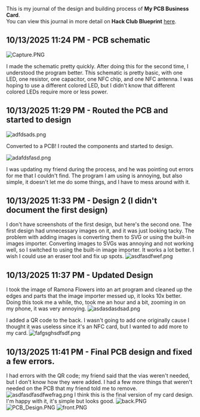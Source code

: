 <!--
  ===================    !!READ THIS NOTICE!!   ====================
  DO NOT edit this file manually. Your changes WILL BE OVERWRITTEN!
  This journal is auto generated and updated by Hack Club Blueprint.
  To edit this file, please edit your journal entries on Blueprint.
  ==================================================================
-->

This is my journal of the design and building process of **My PCB Business Card**.  
You can view this journal in more detail on **Hack Club Blueprint** [here](https://blueprint.hackclub.com/projects/499).


## 10/13/2025 11:24 PM - PCB schematic  

![Capture.PNG](https://blueprint.hackclub.com/user-attachments/blobs/proxy/eyJfcmFpbHMiOnsiZGF0YSI6MjE2OCwicHVyIjoiYmxvYl9pZCJ9fQ==--2444b6cf0539740841051b2e1065e82a9c9e9dbb/Capture.PNG)

I made the schematic pretty quickly. After doing this for the second time, I understood the program better. This schematic is pretty basic, with one LED, one resistor, one capacitor, one NFC chip, and one NFC antenna. I was hoping to use a different colored LED, but I didn't know that different colored LEDs require more or less power.  

## 10/13/2025 11:29 PM - Routed the PCB and started to design  

![adfdsads.png](https://blueprint.hackclub.com/user-attachments/blobs/proxy/eyJfcmFpbHMiOnsiZGF0YSI6MjE2OSwicHVyIjoiYmxvYl9pZCJ9fQ==--fe2ca48ec548d58eaf0d8eab11f9f043c1ba3989/adfdsads.png)

Converted to a PCB! I routed the components and started to design. 

![adafdsfasd.png](https://blueprint.hackclub.com/user-attachments/blobs/proxy/eyJfcmFpbHMiOnsiZGF0YSI6MjE3MCwicHVyIjoiYmxvYl9pZCJ9fQ==--c3c6ec62b215a6323313e280b61f20d3370e5241/adafdsfasd.png)

I was updating my friend during the process, and he was pointing out errors for me that I couldn't find. The program I am using is annoying, but also simple, it doesn't let me do some things, and I have to mess around with it.  

## 10/13/2025 11:33 PM - Design 2 (I didn't document the first design)  

I don't have screenshots of the first design, but here's the second one. The first design had unnecessary images on it, and it was just looking tacky. The problem with adding images is converting them to SVG or using the built-in images importer. Converting images to SVGs was annoying and not working well, so I switched to using the built-in image importer. It works a lot better. I wish I could use an eraser tool and fix up spots.
![asdfasdfwef.png](https://blueprint.hackclub.com/user-attachments/blobs/proxy/eyJfcmFpbHMiOnsiZGF0YSI6MjE3MSwicHVyIjoiYmxvYl9pZCJ9fQ==--5228ee7c2b5a563cf7ab603f4ec5eae3a8764961/asdfasdfwef.png)  

## 10/13/2025 11:37 PM - Updated Design  

I took the image of Ramona Flowers into an art program and cleaned up the edges and parts that the image importer messed up, it looks 10x better. Doing this took me a while, tho, took me an hour and a bit, zooming in on my phone, it was very annoying.
![asdasdasdsad.png](https://blueprint.hackclub.com/user-attachments/blobs/proxy/eyJfcmFpbHMiOnsiZGF0YSI6MjE3MiwicHVyIjoiYmxvYl9pZCJ9fQ==--1e5fe397a6eacfc983da1ef317f77b43f02b4427/asdasdasdsad.png)

I added a QR code to the back. I wasn't going to add one originally cause I thought it was useless since it's an NFC card, but I wanted to add more to my card.
![fafgsghsdfsdf.png](https://blueprint.hackclub.com/user-attachments/blobs/proxy/eyJfcmFpbHMiOnsiZGF0YSI6MjE3MywicHVyIjoiYmxvYl9pZCJ9fQ==--5277a86fea78a71cddfaa534940a66a5ad470dff/fafgsghsdfsdf.png)
  

## 10/13/2025 11:41 PM - Final PCB design and fixed a few errors.  

I had errors with the QR code; my friend said that the vias weren't needed, but I don't know how they were added. I had a few more things that weren't needed on the PCB that my friend told me to remove.
![asdfasdfasdfwefrag.png](https://blueprint.hackclub.com/user-attachments/blobs/proxy/eyJfcmFpbHMiOnsiZGF0YSI6MjE3NCwicHVyIjoiYmxvYl9pZCJ9fQ==--0cc31035b4e1f0708be899edcaa12dbc8289ad24/asdfasdfasdfwefrag.png)
I think this is the final version of my card design. I'm happy with it, it's simple but looks good.
![back.PNG](https://blueprint.hackclub.com/user-attachments/blobs/proxy/eyJfcmFpbHMiOnsiZGF0YSI6MjE3NywicHVyIjoiYmxvYl9pZCJ9fQ==--65c31dd48838ebf15f95922e9aa6b4dd82b3920d/back.PNG)
![PCB_Design.PNG](https://blueprint.hackclub.com/user-attachments/blobs/proxy/eyJfcmFpbHMiOnsiZGF0YSI6MjE3NiwicHVyIjoiYmxvYl9pZCJ9fQ==--2dd5b08504da02f43743923e18c7316bb2eb182a/PCB_Design.PNG)
![front.PNG](https://blueprint.hackclub.com/user-attachments/blobs/proxy/eyJfcmFpbHMiOnsiZGF0YSI6MjE3NSwicHVyIjoiYmxvYl9pZCJ9fQ==--ba143801452be43245945d1cf7ce23680be86e89/front.PNG)
  

